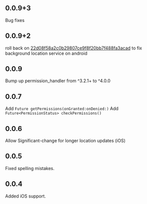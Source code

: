 ## 0.0.9+3

Bug fixes

## 0.0.9+2

roll back on [22d08f58a2c0b29807ce9f8f20bb7f488fa3acad](https://github.com/Almoullim/background_location/commit/22d08f58a2c0b29807ce9f8f20bb7f488fa3acad) to fix background location service on android

## 0.0.9

Bump up permission_handler from ^3.2.1+ to ^4.0.0

## 0.0.7

Add `Future getPermissions(onGranted:onDenied:)`
Add `Future<PermissionStatus> checkPermissions()`

## 0.0.6

Allow Significant-change for longer location updates (iOS)

## 0.0.5

Fixed spelling mistakes.

## 0.0.4

Added iOS support.
